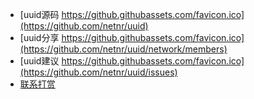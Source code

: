 - [uuid源码 https://github.githubassets.com/favicon.ico](https://github.com/netnr/uuid)
- [uuid分享 https://github.githubassets.com/favicon.ico](https://github.com/netnr/uuid/network/members)
- [uuid建议 https://github.githubassets.com/favicon.ico](https://github.com/netnr/uuid/issues)
- [联系打赏](https://zme.ink)